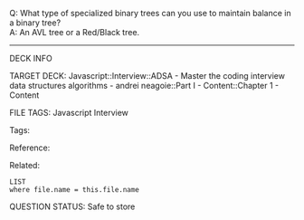 Q: What type of specialized binary trees can you use to maintain balance in a binary tree?  
A: An AVL tree or a Red/Black tree.
<!--ID: 1690376046410-->

---

DECK INFO

TARGET DECK: Javascript::Interview::ADSA - Master the coding interview data structures algorithms - andrei neagoie::Part I - Content::Chapter 1 - Content

FILE TAGS: Javascript Interview

Tags:

Reference:

Related:

```dataview
LIST
where file.name = this.file.name
```

QUESTION STATUS: Safe to store
